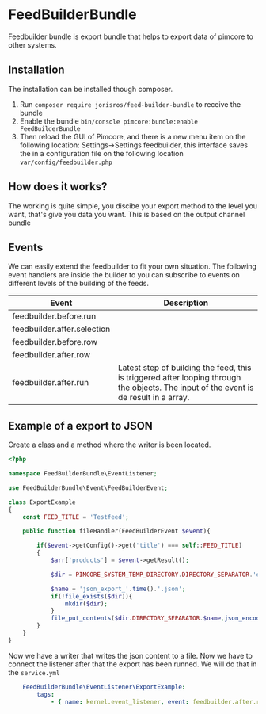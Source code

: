 
# FeedBuilderBundle
Feedbuilder bundle is export bundle that helps to export data of pimcore to other systems.

## Installation
The installation can be installed though composer. 
1. Run ``composer require jorisros/feed-builder-bundle`` to receive the bundle
2. Enable the bundle ``bin/console pimcore:bundle:enable FeedBuilderBundle``
3. Then reload the GUI of Pimcore, and there is a new menu item on the following location: Settings->Settings feedbuilder, this interface saves the in a configuration file on the following location ``var/config/feedbuilder.php`` 

## How does it works?
The working is quite simple, you discibe your export method to the level you want, that's give you data you want. This is based on the output channel bundle

## Events
We can easily extend the feedbuilder to fit your own situation. The following event handlers are inside the builder to you can subscribe to events on different levels of the building of the feeds. 

| Event                       | Description  |
| --------------------------- | ------------ |
| feedbuilder.before.run      |              |
| feedbuilder.after.selection |              |
| feedbuilder.before.row      |              |
| feedbuilder.after.row       |              |
| feedbuilder.after.run       | Latest step of building the feed, this is triggered after looping through the objects. The input of the event is de result in a array.             |



## Example of a export to JSON
Create a class and a method where the writer is been located.

```php
<?php

namespace FeedBuilderBundle\EventListener;

use FeedBuilderBundle\Event\FeedBuilderEvent;

class ExportExample
{
    const FEED_TITLE = 'Testfeed';

    public function fileHandler(FeedBuilderEvent $event){

        if($event->getConfig()->get('title') === self::FEED_TITLE)
        {
            $arr['products'] = $event->getResult();

            $dir = PIMCORE_SYSTEM_TEMP_DIRECTORY.DIRECTORY_SEPARATOR.'export';

            $name = 'json_export_'.time().'.json';
            if(!file_exists($dir)){
                mkdir($dir);
            }
            file_put_contents($dir.DIRECTORY_SEPARATOR.$name,json_encode($arr, JSON_PRETTY_PRINT));
        }
    }
}
```

Now we have a writer that writes the json content to a file. Now we have to connect the listener after that the export has been runned. 
We will do that in the ```service.yml```

```yaml
    FeedBuilderBundle\EventListener\ExportExample:
        tags:
            - { name: kernel.event_listener, event: feedbuilder.after.run, method: fileHandler }
```

